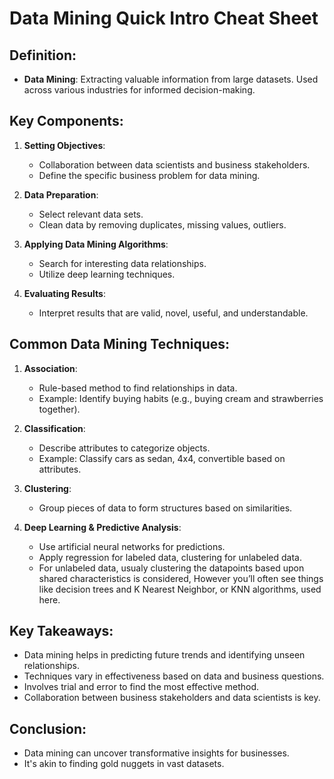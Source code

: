 # Data Mining Quick Intro Cheat Sheet

## Definition:
- **Data Mining**: Extracting valuable information from large datasets. Used across various industries for informed decision-making.

## Key Components:
1. **Setting Objectives**: 
   - Collaboration between data scientists and business stakeholders.
   - Define the specific business problem for data mining.

2. **Data Preparation**: 
   - Select relevant data sets.
   - Clean data by removing duplicates, missing values, outliers.

3. **Applying Data Mining Algorithms**: 
   - Search for interesting data relationships.
   - Utilize deep learning techniques.

4. **Evaluating Results**: 
   - Interpret results that are valid, novel, useful, and understandable.

## Common Data Mining Techniques:
1. **Association**: 
   - Rule-based method to find relationships in data.
   - Example: Identify buying habits (e.g., buying cream and strawberries together).

2. **Classification**: 
   - Describe attributes to categorize objects.
   - Example: Classify cars as sedan, 4x4, convertible based on attributes.

3. **Clustering**: 
   - Group pieces of data to form structures based on similarities.

4. **Deep Learning & Predictive Analysis**: 
   - Use artificial neural networks for predictions.
   - Apply regression for labeled data, clustering for unlabeled data.
   - For unlabeled data, usualy clustering the datapoints based upon shared characteristics is considered, However you’ll often see things like decision trees and K Nearest Neighbor, or KNN algorithms, used here.

## Key Takeaways:
- Data mining helps in predicting future trends and identifying unseen relationships.
- Techniques vary in effectiveness based on data and business questions.
- Involves trial and error to find the most effective method.
- Collaboration between business stakeholders and data scientists is key.

## Conclusion:
- Data mining can uncover transformative insights for businesses.
- It's akin to finding gold nuggets in vast datasets.
